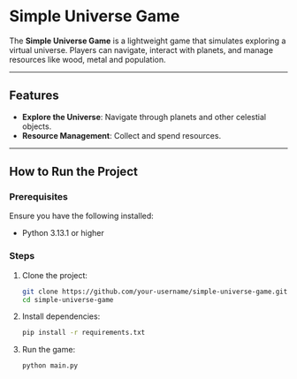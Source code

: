 # Simple Universe Game

The **Simple Universe Game** is a lightweight game that simulates exploring a virtual universe. Players can navigate, interact with planets, and manage resources like wood, metal and population.

---

## Features

- **Explore the Universe**: Navigate through planets and other celestial objects.
- **Resource Management**: Collect and spend resources.

---

## How to Run the Project

### Prerequisites

Ensure you have the following installed:
- Python 3.13.1 or higher

### Steps

1. Clone the project:

    ```bash
    git clone https://github.com/your-username/simple-universe-game.git
    cd simple-universe-game
    ```

2. Install dependencies:

    ```bash
    pip install -r requirements.txt
    ```

3. Run the game:

    ```bash
    python main.py
    ```
